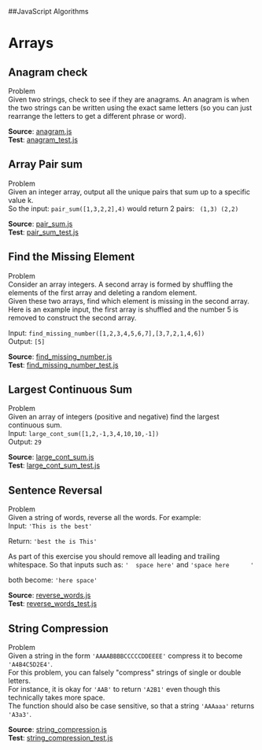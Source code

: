 ##JavaScript Algorithms

# Arrays
## Anagram check
  Problem  
  Given two strings, check to see if they are anagrams. An anagram is when the two strings can be written using the exact same letters (so you can just rearrange the letters to get a different phrase or word).

  **Source**: [anagram.js](src/anagram.js)  
  **Test**: [anagram_test.js](test/anagram_test.js)

## Array Pair sum

  Problem  
  Given an integer array, output all the unique pairs that sum up to a specific value k.  
  So the input:
  `pair_sum([1,3,2,2],4)`
  would return 2 pairs:
  `
 (1,3)
 (2,2)`

**Source**: [pair_sum.js](src/pair_sum.js)  
**Test**: [pair_sum_test.js](test/pair_sum_test.js)


## Find the Missing Element
Problem  
Consider an array integers. A second array is formed by shuffling the elements of the first array and deleting a random element.  
Given these two arrays, find which element is missing in the second array.  
Here is an example input, the first array is shuffled and the number 5 is removed to construct the second array.  

Input:
`find_missing_number([1,2,3,4,5,6,7],[3,7,2,1,4,6])`  
Output:
`[5]`

**Source**: [find_missing_number.js](src/find_missing_number.js)  
**Test**: [find_missing_number_test.js](test/find_missing_number_test.js)


## Largest Continuous Sum
Problem  
Given an array of integers (positive and negative) find the largest continuous sum.  
Input:
`large_cont_sum([1,2,-1,3,4,10,10,-1])`  
Output:
`29`

**Source**: [large_cont_sum.js](src/large_cont_sum.js)  
**Test**: [large_cont_sum_test.js](test/large_cont_sum_test.js)



## Sentence Reversal
Problem  
Given a string of words, reverse all the words. For example:  
Input:
`'This is the best'`

Return:
`'best the is This'`

As part of this exercise you should remove all leading and trailing whitespace. So that inputs such as:
`'  space here'`  and `'space here      '`

both become:
`'here space'`

**Source**: [reverse_words.js](src/reverse_words.js)  
**Test**: [reverse_words_test.js](test/reverse_words_test.js)



## String Compression
Problem  
Given a string in the form `'AAAABBBBCCCCCDDEEEE'` compress it to become `'A4B4C5D2E4'`.  
For this problem, you can falsely "compress" strings of single or double letters.   
For instance, it is okay for `'AAB'` to return `'A2B1'` even though this technically takes more space.  
The function should also be case sensitive, so that a string `'AAAaaa'` returns `'A3a3'`.

**Source**: [string_compression.js](src/string_compression.js)  
**Test**: [string_compression_test.js](test/string_compression_test.js)
